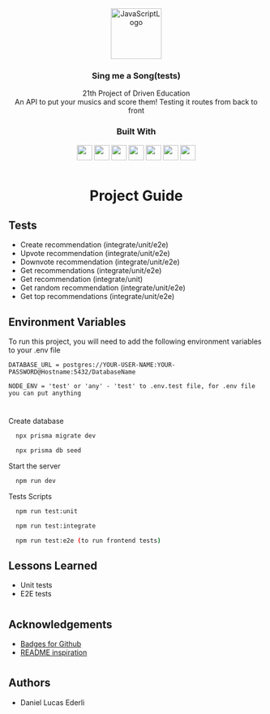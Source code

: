 
<div align="center">
    <img src="https://images.emojiterra.com/twitter/v14.0/128px/1f399.png" alt="JavaScriptLogo" width="100">
  </a>

  <h3 align="center">Sing me a Song(tests)</h3>
  <div align="center">
    21th Project of Driven Education
    <br />
  </div>
  <div align="center">
    An API to put your musics and score them!
    Testing it routes from back to front
    <br />
  </div>
</div>

<div align="center">
  <h3>Built With</h3>

  <img src="https://img.shields.io/badge/TypeScript-007ACC?style=for-the-badge&logo=typescript&logoColor=white" height="30px"/>
  <img src="https://img.shields.io/badge/Node.js-43853D?style=for-the-badge&logo=node.js&logoColor=white" height="30px" />
  <img src="https://img.shields.io/badge/Express.js-000000?style=for-the-badge&logo=express&logoColor=white" height="30px" />
  <img src="https://img.shields.io/badge/PostgreSQL-316192?style=for-the-badge&logo=postgresql&logoColor=white" height="30px" />
  <img src="https://img.shields.io/badge/Jest-C21325?style=for-the-badge&logo=jest&logoColor=white" height="30px" />
  <img src="https://img.shields.io/badge/Prisma-3982CE?style=for-the-badge&logo=Prisma&logoColor=white" height="30px" />
  <img src="https://img.shields.io/badge/Cypress-17202C?style=for-the-badge&logo=cypress&logoColor=white" height="30px" />

  <!-- Badges source: https://dev.to/envoy_/150-badges-for-github-pnk -->
</div>

<!-- Table of Contents -->

<div align="center" style="margin-top: 50px">
    <h1> Project Guide</h1>
</div>

## Tests

-   Create recommendation (integrate/unit/e2e)
-   Upvote recommendation (integrate/unit/e2e)
-   Downvote recommendation (integrate/unit/e2e)
-   Get recommendations (integrate/unit/e2e)
-   Get recommendation (integrate/unit)
-   Get random recommendation (integrate/unit/e2e)
-   Get top recommendations (integrate/unit/e2e)

## Environment Variables

To run this project, you will need to add the following environment variables to your .env file

`DATABASE_URL = postgres://YOUR-USER-NAME:YOUR-PASSWORD@Hostname:5432/DatabaseName`

`NODE_ENV = 'test' or 'any' - 'test' to .env.test file, for .env file you can put anything`


# 

Create database

```bash
  npx prisma migrate dev
```

```bash
  npx prisma db seed
```


Start the server

```bash
  npm run dev
```

Tests Scripts

```bash
  npm run test:unit
```

```bash
  npm run test:integrate
```

```bash
  npm run test:e2e (to run frontend tests)
```

## Lessons Learned
- Unit tests
- E2E tests
# 

## Acknowledgements

-   [Badges for Github](https://dev.to/envoy_/150-badges-for-github-pnk)
-   [README inspiration](https://github.com/andrezopo/projeto18-valex#readme)

#

## Authors

-   Daniel Lucas Ederli

